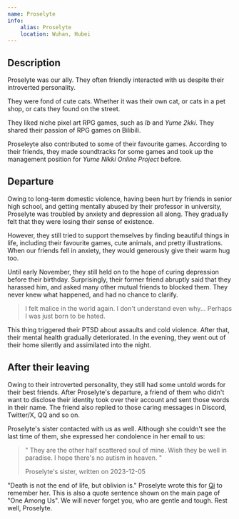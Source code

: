 ```yaml
---
name: Proselyte
info:
    alias: Proselyte
    location: Wuhan, Hubei
---
```

## Description

Proselyte was our ally. They often friendly interacted with us despite their introverted personality.

They were fond of cute cats. Whether it was their own cat, or cats in a pet shop, or cats they found on the street.

They liked niche pixel art RPG games, such as *Ib* and *Yume 2kki*.
They shared their passion of RPG games on Bilibili.

Proseleyte also contributed to some of their favourite games.
According to their friends, they made soundtracks for some games and took up the management position for *Yume Nikki Online Project* before.

## Departure

Owing to long-term domestic violence, having been hurt by friends in senior high school, and getting mentally abused by their professor in university, Proselyte was troubled by anxiety and depression all along.
They gradually felt that they were losing their sense of existence.

However, they still tried to support themselves by finding beautiful things in life, including their favourite games, cute animals, and pretty illustrations.
When our friends fell in anxiety, they would generously give their warm hug too.

Until early November, they still held on to the hope of curing depression before their birthday. 
Surprisingly, their former friend abruptly said that they harassed him, and asked many other mutual friends to blocked them.
They never knew what happened, and had no chance to clarify.

> I felt malice in the world again. I don't understand even why... Perhaps I was just born to be hated.

This thing triggered their PTSD about assaults and cold violence.
After that, their mental health gradually deteriorated.
In the evening, they went out of their home silently and assimilated into the night.

## After their leaving

Owing to their introverted personality, they still had some untold words for their best friends. 
After Proselyte's departure, a friend of them who didn't want to disclose their identity took over their account and sent those words in their name.
The friend also replied to those caring messages in Discord, Twitter/X, QQ and so on.

Proselyte's sister contacted with us as well. Although she couldn't see the last time of them, she expressed her condolence in her email to us:

> " They are the other half scattered soul of mine. Wish they be well in paradise. I hope there's no autism in heaven. "
>
> Proselyte's sister, written on 2023-12-05

"Death is not the end of life, but oblivion is."
Proselyte wrote this for [Qi](https://one-among.us/profile/qiqi233345) to remember her.
This is also a quote sentence shown on the main page of "One Among Us". We will never forget you, who are gentle and tough. Rest well, Proselyte.
